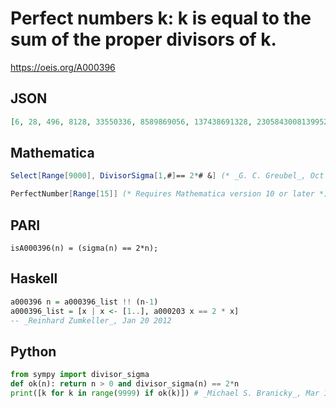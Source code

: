 # Perfect numbers k: k is equal to the sum of the proper divisors of k\.
https://oeis.org/A000396
## JSON
```JSON
[6, 28, 496, 8128, 33550336, 8589869056, 137438691328, 2305843008139952128, 2658455991569831744654692615953842176, 191561942608236107294793378084303638130997321548169216]
```
## Mathematica
```Mathematica
Select[Range[9000], DivisorSigma[1,#]== 2*# &] (* _G. C. Greubel_, Oct 03 2017 *)
```
```Mathematica
PerfectNumber[Range[15]] (* Requires Mathematica version 10 or later *) (* _Harvey P. Dale_, Dec 10 2018 *)
```
## PARI
```PARI
isA000396(n) = (sigma(n) == 2*n);
```
## Haskell
```Haskell
a000396 n = a000396_list !! (n-1)
a000396_list = [x | x <- [1..], a000203 x == 2 * x]
-- _Reinhard Zumkeller_, Jan 20 2012
```
## Python
```Python
from sympy import divisor_sigma
def ok(n): return n > 0 and divisor_sigma(n) == 2*n
print([k for k in range(9999) if ok(k)]) # _Michael S. Branicky_, Mar 12 2022
```
